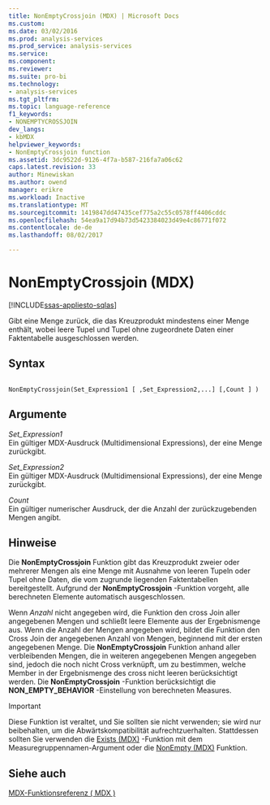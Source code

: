 ```yaml
---
title: NonEmptyCrossjoin (MDX) | Microsoft Docs
ms.custom: 
ms.date: 03/02/2016
ms.prod: analysis-services
ms.prod_service: analysis-services
ms.service: 
ms.component: 
ms.reviewer: 
ms.suite: pro-bi
ms.technology:
- analysis-services
ms.tgt_pltfrm: 
ms.topic: language-reference
f1_keywords:
- NONEMPTYCROSSJOIN
dev_langs:
- kbMDX
helpviewer_keywords:
- NonEmptyCrossjoin function
ms.assetid: 3dc9522d-9126-4f7a-b587-216fa7a06c62
caps.latest.revision: 33
author: Minewiskan
ms.author: owend
manager: erikre
ms.workload: Inactive
ms.translationtype: MT
ms.sourcegitcommit: 1419847dd47435cef775a2c55c0578ff4406cddc
ms.openlocfilehash: 54ea9a17d94b73d5423384023d49e4c86771f072
ms.contentlocale: de-de
ms.lasthandoff: 08/02/2017

---
```

# <a name="nonemptycrossjoin-mdx"></a>NonEmptyCrossjoin (MDX)
[!INCLUDE[ssas-appliesto-sqlas](../includes/ssas-appliesto-sqlas.md)]

  Gibt eine Menge zurück, die das Kreuzprodukt mindestens einer Menge enthält, wobei leere Tupel und Tupel ohne zugeordnete Daten einer Faktentabelle ausgeschlossen werden.  
  
## <a name="syntax"></a>Syntax  
  
```  
  
NonEmptyCrossjoin(Set_Expression1 [ ,Set_Expression2,...] [,Count ] )  
```  
  
## <a name="arguments"></a>Argumente  
 *Set_Expression1*  
 Ein gültiger MDX-Ausdruck (Multidimensional Expressions), der eine Menge zurückgibt.  
  
 *Set_Expression2*  
 Ein gültiger MDX-Ausdruck (Multidimensional Expressions), der eine Menge zurückgibt.  
  
 *Count*  
 Ein gültiger numerischer Ausdruck, der die Anzahl der zurückzugebenden Mengen angibt.  
  
## <a name="remarks"></a>Hinweise  
 Die **NonEmptyCrossjoin** Funktion gibt das Kreuzprodukt zweier oder mehrerer Mengen als eine Menge mit Ausnahme von leeren Tupeln oder Tupel ohne Daten, die vom zugrunde liegenden Faktentabellen bereitgestellt. Aufgrund der **NonEmptyCrossjoin** -Funktion vorgeht, alle berechneten Elemente automatisch ausgeschlossen.  
  
 Wenn *Anzahl* nicht angegeben wird, die Funktion den cross Join aller angegebenen Mengen und schließt leere Elemente aus der Ergebnismenge aus. Wenn die Anzahl der Mengen angegeben wird, bildet die Funktion den Cross Join der angegebenen Anzahl von Mengen, beginnend mit der ersten angegebenen Menge. Die **NonEmptyCrossjoin** Funktion anhand aller verbleibenden Mengen, die in weiteren angegebenen Mengen angegeben sind, jedoch die noch nicht Cross verknüpft, um zu bestimmen, welche Member in der Ergebnismenge des cross nicht leeren berücksichtigt werden. Die **NonEmptyCrossjoin** -Funktion berücksichtigt die **NON_EMPTY_BEHAVIOR** -Einstellung von berechneten Measures.  
  
> [!IMPORTANT]  
>  Diese Funktion ist veraltet, und Sie sollten sie nicht verwenden; sie wird nur beibehalten, um die Abwärtskompatibilität aufrechtzuerhalten. Stattdessen sollten Sie verwenden die [Exists (MDX)](../mdx/exists-mdx.md) -Funktion mit dem Measuregruppennamen-Argument oder die [NonEmpty (MDX)](../mdx/nonempty-mdx.md) Funktion.  
  
## <a name="see-also"></a>Siehe auch  
 [MDX-Funktionsreferenz &#40; MDX &#41;](../mdx/mdx-function-reference-mdx.md)  
  
  

